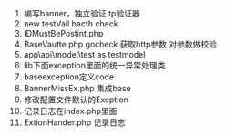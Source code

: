 1. 编写banner，独立验证 tp验证器
2. new testVail bacth check
3. IDMustBePostint.php 
4. BaseVautte.php gocheck 获取http参数 对参数做校验
5. app\api\model\test as testmodel
6. lib下面exception里面的统一异常处理类
7. baseexception定义code
8. BannerMissEx.php 集成base
9. 修改配置文件默认的Excption
10. 记录日志在index.php里面
11. ExtionHander.php 记录日志